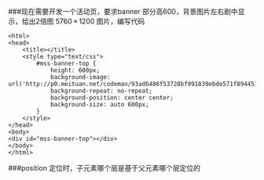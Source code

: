 ###现在需要开发一个活动页，要求banner 部分高600，背景图片左右剧中显示，给出2倍图 5760 × 1200 图片，编写代码

```
<html>
<head>
    <title></title>
    <style type="text/css">
        #mss-banner-top {
            height: 600px;
            background-image: url('http://p0.meituan.net/codeman/93ad6486f53728bf991839ebde571f894451791.png');
            background-repeat: no-repeat;
            background-position: center center;
            background-size: auto 600px;
        }
    </style>
</head>
<body>
<div id="mss-banner-top"></div>
</body>
</html>
```


###position 定位时，子元素哪个层是基于父元素哪个层定位的

